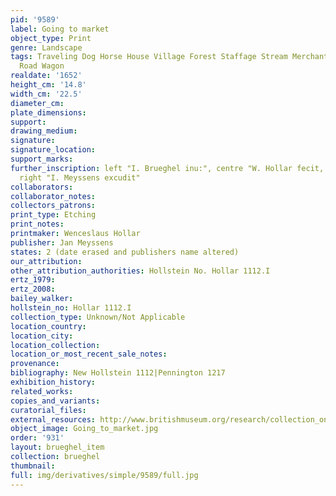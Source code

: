 ```yaml
---
pid: '9589'
label: Going to market
object_type: Print
genre: Landscape
tags: Traveling Dog Horse House Village Forest Staffage Stream Merchants Peasants
  Road Wagon
realdate: '1652'
height_cm: '14.8'
width_cm: '22.5'
diameter_cm: 
plate_dimensions: 
support: 
drawing_medium: 
signature: 
signature_location: 
support_marks: 
further_inscription: left "I. Brueghel inu:", centre "W. Hollar fecit, 1652," and
  right "I. Meyssens excudit"
collaborators: 
collaborator_notes: 
collectors_patrons: 
print_type: Etching
print_notes: 
printmaker: Wenceslaus Hollar
publisher: Jan Meyssens
states: 2 (date erased and publishers name altered)
our_attribution: 
other_attribution_authorities: Hollstein No. Hollar 1112.I
ertz_1979: 
ertz_2008: 
bailey_walker: 
hollstein_no: Hollar 1112.I
collection_type: Unknown/Not Applicable
location_country: 
location_city: 
location_collection: 
location_or_most_recent_sale_notes: 
provenance: 
bibliography: New Hollstein 1112|Pennington 1217
exhibition_history: 
related_works: 
copies_and_variants: 
curatorial_files: 
external_resources: http://www.britishmuseum.org/research/collection_online/collection_object_details.aspx?assetId=48064001&objectId=1504472&partId=1
object_image: Going_to_market.jpg
order: '931'
layout: brueghel_item
collection: brueghel
thumbnail: 
full: img/derivatives/simple/9589/full.jpg
---
```

